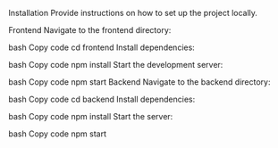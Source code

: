 Installation
Provide instructions on how to set up the project locally.

Frontend
Navigate to the frontend directory:

bash
Copy code
cd frontend
Install dependencies:

bash
Copy code
npm install
Start the development server:

bash
Copy code
npm start
Backend
Navigate to the backend directory:

bash
Copy code
cd backend
Install dependencies:

bash
Copy code
npm install
Start the server:

bash
Copy code
npm start
